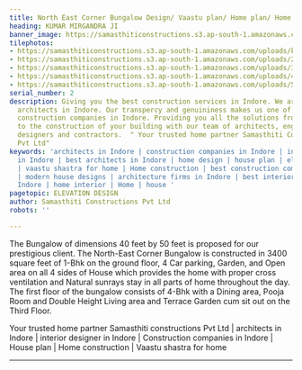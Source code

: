 ```yaml
---
title: North East Corner Bungalow Design/ Vaastu plan/ Home plan/ Home construction
heading: KUMAR MIRGANDRA JI
banner_image: https://samasthiticonstructions.s3.ap-south-1.amazonaws.com/uploads/kumar3.jpg
tilephotos:
- https://samasthiticonstructions.s3.ap-south-1.amazonaws.com/uploads/kumar.jpg
- https://samasthiticonstructions.s3.ap-south-1.amazonaws.com/uploads/2.jpg
- https://samasthiticonstructions.s3.ap-south-1.amazonaws.com/uploads/3.jpg
- https://samasthiticonstructions.s3.ap-south-1.amazonaws.com/uploads/4 GF.jpg
- https://samasthiticonstructions.s3.ap-south-1.amazonaws.com/uploads/5 FF.jpg
serial_number: 2
description: Giving you the best construction services in Indore. We are the leading
  architects in Indore. Our transpercy and genuininess makes us one of the trusted
  construction companies in Indore. Providing you all the solutions from designing
  to the construction of your building with our team of architects, engineers, interior
  designers and contractors.  " Your trusted home partner Samasthiti Constructions
  Pvt Ltd"
keywords: 'architects in Indore | construction companies in Indore | interior designer
  in Indore | best architects in Indore | home design | house plan | elevation design
  | vaastu shastra for home | Home construction | best construction companies in Indore
  | modern house designs | architecture firms in Indore | best interior designer in
  Indore | home interior | Home | house '
pagetopic: ELEVATION DESIGN
author: Samasthiti Constructions Pvt Ltd
robots: ''

---
```

The Bungalow of dimensions 40 feet by 50 feet is proposed for our prestigious client. The North-East Corner Bungalow is constructed in 3400 square feet of 1-Bhk on the ground floor, 4 Car parking, Garden, and Open area on all 4 sides of House which provides the home with proper cross ventilation and Natural sunrays stay in all parts of home throughout the day. The first floor of the bungalow consists of 4-Bhk with a Dining area, Pooja Room and Double Height Living area and Terrace Garden cum sit out on the Third Floor.

Your trusted home partner Samasthiti constructions Pvt Ltd | architects in Indore | interior designer in Indore | Construction companies in Indore | House plan | Home construction | Vaastu shastra for home

***
